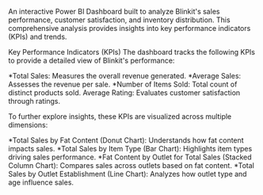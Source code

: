 An interactive Power BI Dashboard built to analyze Blinkit's sales performance, customer satisfaction, and inventory distribution. This comprehensive analysis provides insights into key performance indicators (KPIs) and trends.

Key Performance Indicators (KPIs)
The dashboard tracks the following KPIs to provide a detailed view of Blinkit's performance:

*Total Sales: Measures the overall revenue generated.
*Average Sales: Assesses the revenue per sale.
*Number of Items Sold: Total count of distinct products sold.
Average Rating: Evaluates customer satisfaction through ratings.

To further explore insights, these KPIs are visualized across multiple dimensions:

*Total Sales by Fat Content (Donut Chart): Understands how fat content impacts sales.
*Total Sales by Item Type (Bar Chart): Highlights item types driving sales performance.
*Fat Content by Outlet for Total Sales (Stacked Column Chart): Compares sales across outlets based on fat content.
*Total Sales by Outlet Establishment (Line Chart): Analyzes how outlet type and age influence sales.
